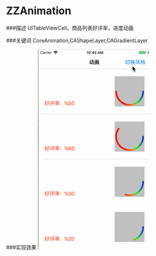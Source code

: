 # ZZAnimation


###描述
UITableViewCell，商品列表好评率，进度动画

###关键词
CoreAnimation,CAShapeLayer,CAGradientLayer

###实现效果
![](Untitled1.gif)